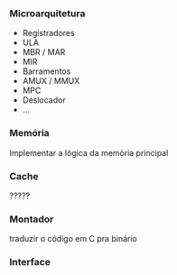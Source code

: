 
### Microarquitetura
- Registradores
- ULA
- MBR / MAR
- MIR
- Barramentos
- AMUX / MMUX
- MPC
- Deslocador
- ...
### Memória
Implementar a lógica da memória principal
### Cache
?????
### Montador
traduzir o código em C pra binário

### Interface
